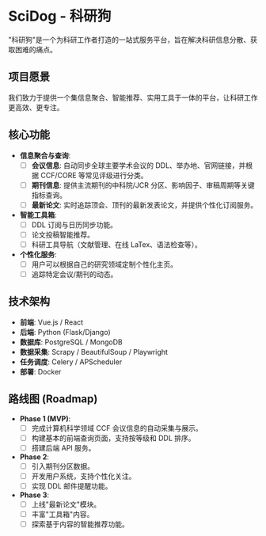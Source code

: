 # SciDog - 科研狗

"科研狗"是一个为科研工作者打造的一站式服务平台，旨在解决科研信息分散、获取困难的痛点。

## 项目愿景

我们致力于提供一个集信息聚合、智能推荐、实用工具于一体的平台，让科研工作更高效、更专注。

## 核心功能

- **信息聚合与查询**:
    - [ ] **会议信息**: 自动同步全球主要学术会议的 DDL、举办地、官网链接，并根据 CCF/CORE 等常见评级进行分类。
    - [ ] **期刊信息**: 提供主流期刊的中科院/JCR 分区、影响因子、审稿周期等关键指标查询。
    - [ ] **最新论文**: 实时追踪顶会、顶刊的最新发表论文，并提供个性化订阅服务。

- **智能工具箱**:
    - [ ] DDL 订阅与日历同步功能。
    - [ ] 论文投稿智能推荐。
    - [ ] 科研工具导航（文献管理、在线 LaTex、语法检查等）。

- **个性化服务**:
    - [ ] 用户可以根据自己的研究领域定制个性化主页。
    - [ ] 追踪特定会议/期刊的动态。

## 技术架构

- **前端**: Vue.js / React
- **后端**: Python (Flask/Django)
- **数据库**: PostgreSQL / MongoDB
- **数据采集**: Scrapy / BeautifulSoup / Playwright
- **任务调度**: Celery / APScheduler
- **部署**: Docker

## 路线图 (Roadmap)

- **Phase 1 (MVP)**:
    - [ ] 完成计算机科学领域 CCF 会议信息的自动采集与展示。
    - [ ] 构建基本的前端查询页面，支持按等级和 DDL 排序。
    - [ ] 搭建后端 API 服务。

- **Phase 2**:
    - [ ] 引入期刊分区数据。
    - [ ] 开发用户系统，支持个性化关注。
    - [ ] 实现 DDL 邮件提醒功能。

- **Phase 3**:
    - [ ] 上线"最新论文"模块。
    - [ ] 丰富"工具箱"内容。
    - [ ] 探索基于内容的智能推荐功能。 